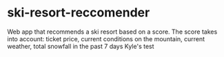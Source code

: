 # ski-resort-reccomender
Web app that recommends a ski resort based on a score. The score takes into account: ticket price, current conditions on the mountain, current weather, total snowfall in the past 7 days
Kyle's test